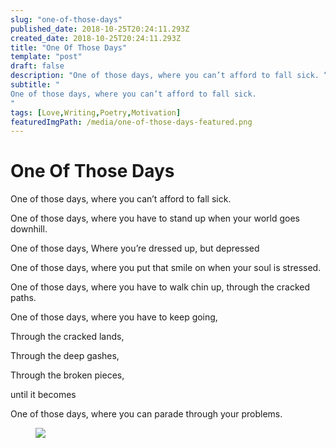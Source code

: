 ```yaml
---
slug: "one-of-those-days"
published_date: 2018-10-25T20:24:11.293Z
created_date: 2018-10-25T20:24:11.293Z
title: "One Of Those Days"
template: "post"
draft: false
description: "One of those days, where you can’t afford to fall sick. “One Of Those Days” is published by Bhavani Ravi in Fiction Flows"
subtitle: "
One of those days, where you can’t afford to fall sick.
"
tags: [Love,Writing,Poetry,Motivation]
featuredImgPath: /media/one-of-those-days-featured.png
---
```

# One Of Those Days

One of those days, where you can’t afford to fall sick.

One of those days, where you have to stand up when your world goes downhill.

One of those days, Where you’re dressed up, but depressed

One of those days, where you put that smile on when your soul is stressed.

One of those days, where you have to walk chin up, through the cracked paths.

One of those days, where you have to keep going,

Through the cracked lands,

Through the deep gashes,

Through the broken pieces,

until it becomes

One of those days, where you can parade through your problems.

<figure>

![](/media/one-of-those-days-featured.png)

</figure>



